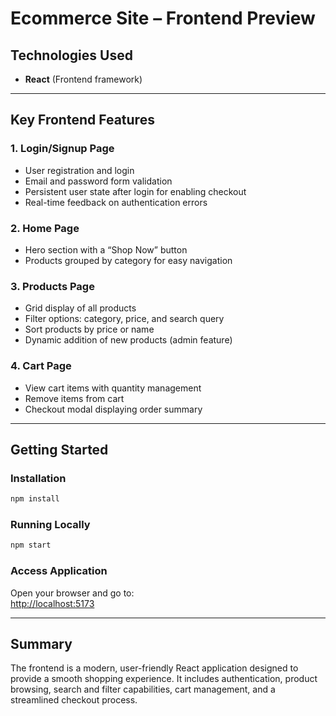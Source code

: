 # Ecommerce Site – Frontend Preview

## Technologies Used
- **React** (Frontend framework)

---

## Key Frontend Features

### 1. Login/Signup Page
- User registration and login
- Email and password form validation
- Persistent user state after login for enabling checkout
- Real-time feedback on authentication errors

### 2. Home Page
- Hero section with a “Shop Now” button
- Products grouped by category for easy navigation

### 3. Products Page
- Grid display of all products
- Filter options: category, price, and search query
- Sort products by price or name
- Dynamic addition of new products (admin feature)

### 4. Cart Page
- View cart items with quantity management
- Remove items from cart
- Checkout modal displaying order summary

---

## Getting Started

### Installation
```bash
npm install
```

### Running Locally
```bash
npm start
```

### Access Application
Open your browser and go to:  
[http://localhost:5173](http://localhost:5173)

---

## Summary
The frontend is a modern, user-friendly React application designed to provide a smooth shopping experience. It includes authentication, product browsing, search and filter capabilities, cart management, and a streamlined checkout process.
